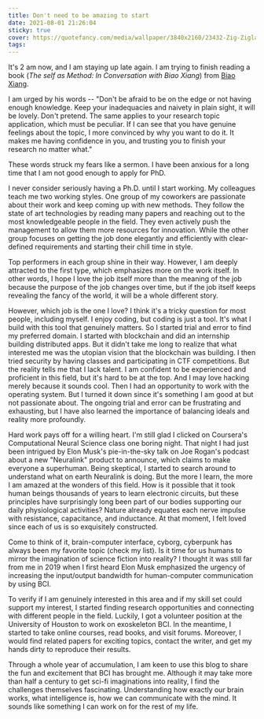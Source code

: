 ```yaml
---
title: Don't need to be amazing to start
date: 2021-08-01 21:26:04
sticky: true
cover: https://quotefancy.com/media/wallpaper/3840x2160/23432-Zig-Ziglar-Quote-You-don-t-have-to-be-great-to-start-but-you-have.jpg
tags: 
---
```


It's 2 am now, and I am staying up late again. I am trying to finish reading a book (*The self as Method: In Conversation with Biao Xiang*) from [Biao Xiang](https://www.compas.ox.ac.uk/people/biao-xiang/). 

I am urged by his words -- "Don't be afraid to be on the edge or not having enough knowledge. Keep your inadequacies and naivety in plain sight, it will be lovely. Don't pretend. The same applies to your research topic application, which must be peculiar. If I can see that you have genuine feelings about the topic, I more convinced by why you want to do it. It makes me having confidence in you, and trusting you to finish your research no matter what."

These words struck my fears like a sermon. I have been anxious for a long time that I am not good enough to apply for PhD.

I never consider seriously having a Ph.D. until I start working. My colleagues teach me two working styles. One group of my coworkers are passionate about their work and keep coming up with new methods. They follow the state of art technologies by reading many papers and reaching out to the most knowledgeable people in the field. They even actively push the management to allow them more resources for innovation. While the other group focuses on getting the job done elegantly and efficiently with clear-defined requirements and starting their chill time in style.

Top performers in each group shine in their way.  However, I am deeply attracted to the first type, which emphasizes more on the work itself. In other words, I hope I love the job itself more than the meaning of the job because the purpose of the job changes over time, but if the job itself keeps revealing the fancy of the world, it will be a whole different story.

However, which job is the one I love? I think it's a tricky question for most people, including myself. I enjoy coding, but coding is just a tool. It's what I build with this tool that genuinely matters. So I started trial and error to find my preferred domain. I started with blockchain and did an internship building distributed apps. But it didn't take me long to realize that what interested me was the utopian vision that the blockchain was building. I then tried security by having classes and participating in CTF competitions. But the reality tells me that I lack talent. I am confident to be experienced and proficient in this field, but it's hard to be at the top. And I may love hacking merely because it sounds cool. Then I had an opportunity to work with the operating system. But I turned it down since it's something I am good at but not passionate about. The ongoing trial and error can be frustrating and exhausting, but I have also learned the importance of balancing ideals and reality more profoundly.

Hard work pays off for a willing heart. I'm still glad I clicked on Coursera's Computational Neural Science class one boring night. That night I had just been intrigued by Elon Musk's pie-in-the-sky talk on Joe Rogan's podcast about a new "Neuralink" product to announce, which claims to make everyone a superhuman. Being skeptical, I started to search around to understand what on earth Neuralink is doing. But the more I learn, the more I am amazed at the wonders of this field. How is it possible that it took human beings thousands of years to learn electronic circuits, but these principles have surprisingly long been part of our bodies supporting our daily physiological activities? Nature already equates each nerve impulse with resistance, capacitance, and inductance. At that moment, I felt loved since each of us is so exquisitely constructed.

Come to think of it, brain-computer interface, cyborg, cyberpunk has always been my favorite topic (check my list). Is it time for us humans to mirror the imagination of science fiction into reality? I thought it was still far from me in 2019 when I first heard Elon Musk emphasized the urgency of increasing the input/output bandwidth for human-computer communication by using BCI.

To verify if I am genuinely interested in this area and if my skill set could support my interest, I started finding research opportunities and connecting with different people in the field. Luckily, I got a volunteer position at the University of Houston to work on exoskeleton BCI. In the meantime, I started to take online courses, read books, and visit forums. Moreover, I would find related papers for exciting topics, contact the writer, and get my hands dirty to reproduce their results.

Through a whole year of accumulation, I am keen to use this blog to share the fun and excitement that BCI has brought me. Although it may take more than half a century to get sci-fi imaginations into reality, I find the challenges themselves fascinating. Understanding how exactly our brain works, what intelligence is, how we can communicate with the mind. It sounds like something I can work on for the rest of my life.
